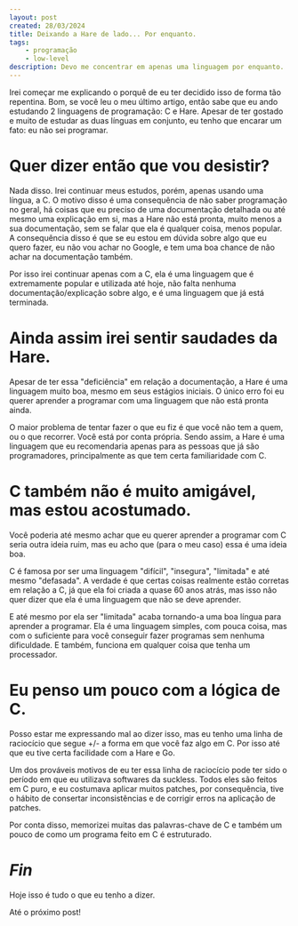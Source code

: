 ```yaml
---
layout: post
created: 28/03/2024
title: Deixando a Hare de lado... Por enquanto.
tags:
    - programação
    - low-level
description: Devo me concentrar em apenas uma linguagem por enquanto.
---
```

<p>Irei começar me explicando o porquê de eu ter decidido isso de forma tão
repentina. Bom, se você leu o meu último artigo, então sabe que eu ando
estudando 2 linguagens de programação: C e Hare. Apesar de ter gostado e muito
de estudar as duas línguas em conjunto, eu tenho que encarar um fato: eu não
sei programar.</p> <h1>Quer dizer então que vou desistir?</h1> <p>Nada disso.
Irei continuar meus estudos, porém, apenas usando uma língua, a C. O motivo
disso é uma consequência de não saber programação no geral, há coisas que eu
preciso de uma documentação detalhada ou até mesmo uma explicação em si, mas a
Hare não está pronta, muito menos a sua documentação, sem se falar que ela é
qualquer coisa, menos popular. A consequência disso é que se eu estou em dúvida
sobre algo que eu quero fazer, eu não vou achar no Google, e tem uma boa chance
de não achar na documentação também.</p> <p>Por isso irei continuar apenas com
a C, ela é uma linguagem que é extremamente popular e utilizada até hoje, não
falta nenhuma documentação/explicação sobre algo, e é uma linguagem que já está
terminada.</p> <h1>Ainda assim irei sentir saudades da Hare.</h1> <p>Apesar de
ter essa "deficiência" em relação a documentação, a Hare é uma linguagem muito
boa, mesmo em seus estágios iniciais. O único erro foi eu querer aprender a
programar com uma linguagem que não está pronta ainda.</p> <p>O maior problema
de tentar fazer o que eu fiz é que você não tem a quem, ou o que recorrer. Você
está por conta própria. Sendo assim, a Hare é uma linguagem que eu recomendaria
apenas para as pessoas que já são programadores, principalmente as que tem
certa familiaridade com C.</p> <h1>C também não é muito amigável, mas estou
acostumado.</h1> <p>Você poderia até mesmo achar que eu querer aprender a
programar com C seria outra ideia ruim, mas eu acho que (para o meu caso) essa
é uma ideia boa.</p> <p>C é famosa por ser uma linguagem "difícil", "insegura",
"limitada" e até mesmo "defasada". A verdade é que certas coisas realmente
estão corretas em relação a C, já que ela foi criada a quase 60 anos atrás, mas
isso não quer dizer que ela é uma linguagem que não se deve aprender.</p> <p>E
até mesmo por ela ser "limitada" acaba tornando-a uma boa língua para aprender
a programar. Ela é uma linguagem simples, com pouca coisa, mas com o suficiente
para você conseguir fazer programas sem nenhuma dificuldade. E também, funciona
em qualquer coisa que tenha um processador.</p> <h1>Eu penso um pouco com a
lógica de C.</h1> <p>Posso estar me expressando mal ao dizer isso, mas eu tenho
uma linha de raciocício que segue +/- a forma em que você faz algo em C. Por
isso até que eu tive certa facilidade com a Hare e Go.</p> <p>Um dos prováveis
motivos de eu ter essa linha de raciocício pode ter sido o período em que eu
utilizava softwares da suckless. Todos eles são feitos em C puro, e eu
costumava aplicar muitos patches, por consequência, tive o hábito de consertar
inconsistências e de corrigir erros na aplicação de patches.</p> <p>Por conta
disso, memorizei muitas das palavras-chave de C e também um pouco de como um
programa feito em C é estruturado.</p> <h1><em>Fin</em></h1> <p>Hoje isso é
tudo o que eu tenho a dizer.</p> <p>Até o próximo post!</p>

